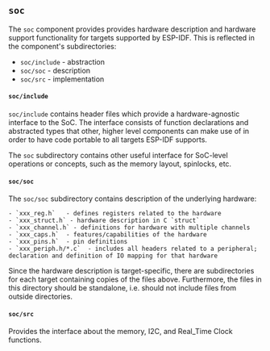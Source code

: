 ## `soc` ##

The `soc` component provides provides hardware description and hardware support functionality for targets supported by ESP-IDF. This is reflected in the component's subdirectories:

- `soc/include` - abstraction
- `soc/soc` - description
- `soc/src` - implementation

#### `soc/include` ####

`soc/include` contains header files which provide a hardware-agnostic interface to the SoC. The interface consists of
function declarations and abstracted types that other, higher level components can make use of in order to have code portable to
all targets ESP-IDF supports.

The `soc` subdirectory contains other useful interface for SoC-level operations or concepts, such as the memory layout, spinlocks, etc.

#### `soc/soc` ####

The `soc/soc` subdirectory contains description of the underlying hardware:

    - `xxx_reg.h`   - defines registers related to the hardware
    - `xxx_struct.h` - hardware description in C `struct`
    - `xxx_channel.h` - definitions for hardware with multiple channels
    - `xxx_caps.h`  - features/capabilities of the hardware
    - `xxx_pins.h`  - pin definitions
    - `xxx_periph.h/*.c`  - includes all headers related to a peripheral; declaration and definition of IO mapping for that hardware

Since the hardware description is target-specific, there are subdirectories for each target containing copies of the files above.
Furthermore, the files in this directory should be standalone, i.e. should not include files from outside directories.

#### `soc/src` ####

Provides the interface about the memory, I2C, and Real_Time Clock functions.
